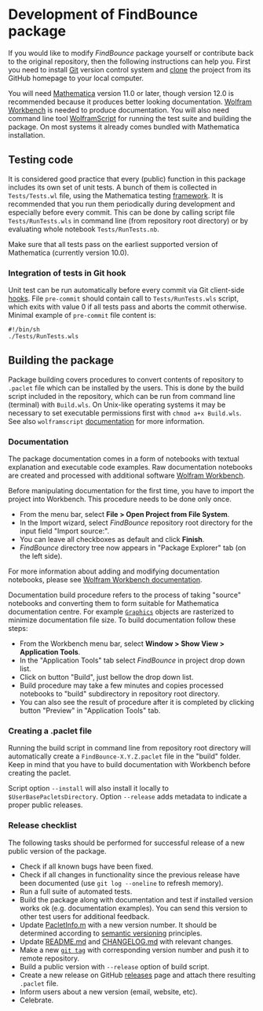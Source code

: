 # Development of FindBounce package

If you would like to modify _FindBounce_ package yourself or contribute back to the original repository,
then the following instructions can help you.
First you need to install [Git](https://git-scm.com/) version control system and
[clone](https://help.github.com/articles/cloning-a-repository/) the project
from its GitHub homepage to your local computer.

You will need [Mathematica](https://www.wolfram.com/mathematica/) version 11.0 or later,
though version 12.0 is recommended because it produces better looking documentation.
[Wolfram Workbench](https://www.wolfram.com/workbench/) is needed to produce documentation.
You will also need command line tool [WolframScript](https://www.wolfram.com/wolframscript/)
for running the test suite and building the package.
On most systems it already comes bundled with Mathematica installation.

## Testing code

It is considered good practice that every (public) function in this package includes its own set of unit tests.
A bunch of them is collected in `Tests/Tests.wl` file, using the Mathematica testing
[framework](https://reference.wolfram.com/language/guide/SystematicTestingAndVerification.html).
It is recommended that you run them periodically during development and especially before every commit.
This can be done by calling script file `Tests/RunTests.wls` in command line
(from repository root directory) or by evaluating whole notebook `Tests/RunTests.nb`.

Make sure that all tests pass on the earliest supported version of Mathematica (currently version 10.0).

### Integration of tests in Git hook

Unit test can be run automatically before every commit via Git client-side
[hooks](https://git-scm.com/book/en/v2/Customizing-Git-Git-Hooks).
File `pre-commit` should contain call to `Tests/RunTests.wls` script,
which exits with value 0 if all tests pass and aborts the commit otherwise.
Minimal example of `pre-commit` file content is:

    #!/bin/sh
    ./Tests/RunTests.wls

## Building the package

Package building covers procedures to convert contents of repository to `.paclet` file which can be installed by the users.
This is done by the build script included in the repository, which can be run from command line (terminal) with `Build.wls`.
On Unix-like operating systems it may be necessary to set executable permissions first with `chmod a+x Build.wls`.
See also `wolframscript` [documentation](https://reference.wolfram.com/language/ref/program/wolframscript.html) for more information.

### Documentation

The package documentation comes in a form of notebooks with textual
explanation and executable code examples.
Raw documentation notebooks are created and processed with additional
software [Wolfram Workbench](https://www.wolfram.com/workbench/).

Before manipulating documentation for the first time, you have to import
the project into Workbench. This procedure needs to be done only once.

* From the menu bar, select __File > Open Project from File System__.
* In the Import wizard, select _FindBounce_ repository root directory for
the input field "Import source:".
* You can leave all checkboxes as default and click __Finish__.
* _FindBounce_ directory tree now appears in "Package Explorer" tab (on the left side).

For more information about adding and modifying documentation notebooks, please see
[Wolfram Workbench documentation](https://reference.wolfram.com/workbench/index.jsp).

Documentation build procedure refers to the process of taking "source" notebooks
and converting them to form suitable for Mathematica documentation centre.
For example [`Graphics`](https://reference.wolfram.com/language/ref/Graphics.html)
objects are rasterized to minimize documentation file size.
To build documentation follow these steps:

* From the Workbench menu bar, select __Window > Show View > Application Tools__.
* In the "Application Tools" tab select _FindBounce_ in project drop down list.
* Click on button "Build", just bellow the drop down list.
* Build procedure may take a few minutes and copies processed notebooks to
"build" subdirectory in repository root directory.
* You can also see the result of procedure after it is completed
by clicking button "Preview" in "Application Tools" tab.

### Creating a .paclet file

Running the build script in command line from repository root directory
will automatically create a `FindBounce-X.Y.Z.paclet` file in the "build"
folder.
Keep in mind that you have to build documentation with Workbench before creating the paclet.

Script option `--install` will also install it locally to `$UserBasePacletsDirectory`.
Option `--release` adds metadata to indicate a proper public releases.

### Release checklist

The following tasks should be performed for successful release of a new public version of the package.

* Check if all known bugs have been fixed.
* Check if all changes in functionality since the previous release have been documented (use `git log --oneline` to refresh memory).
* Run a full suite of automated tests.
* Build the package along with documentation and test if installed version works ok (e.g. documentation examples).
You can send this version to other test users for additional feedback.
* Update [PacletInfo.m]( PacletInfo.m ) with a new version number.
It should be determined according to [semantic versioning](https://semver.org/) principles.
* Update [README.md]( README.md ) and [CHANGELOG.md]( CHANGELOG.md ) with relevant changes.
* Make a new [`git tag`](https://git-scm.com/book/en/v2/Git-Basics-Tagging)
with corresponding version number and push it to remote repository.
* Build a public version with `--release` option of build script.
* Create a new release on GitHub [releases](https://github.com/vguada/FindBounce/releases)
page and attach there resulting `.paclet` file.
* Inform users about a new version (email, website, etc).
* Celebrate.
